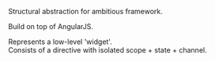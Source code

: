 Structural abstraction for ambitious framework.

Build on top of AngularJS.

Represents a low-level 'widget'.  
Consists of a directive with isolated scope + state + channel.